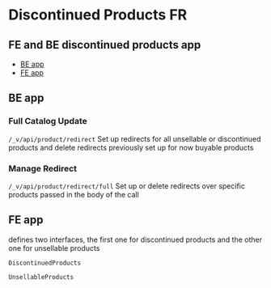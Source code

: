 # Discontinued Products FR

## FE and BE discontinued products app
* [BE app](#be-app)
* [FE app](#fe-app)

## BE app
### Full Catalog Update
`/_v/api/product/redirect`
Set up redirects for all unsellable or discontinued products and delete redirects previously set up for now buyable products

### Manage Redirect
`/_v/api/product/redirect/full`
Set up or delete redirects over specific products passed in the body of the call

## FE app
defines two interfaces, the first one for discontinued products and the other one for unsellable products

`DiscontinuedProducts`

`UnsellableProducts`
